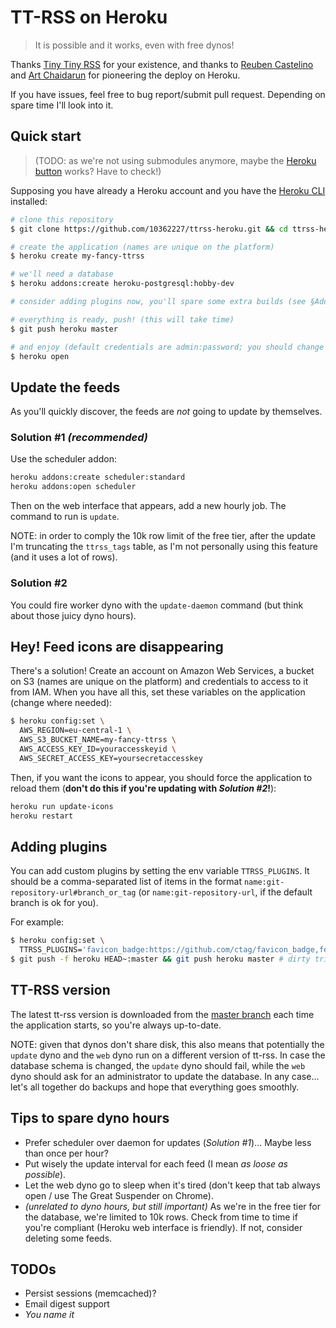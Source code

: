 # TT-RSS on Heroku

> It is possible and it works, even with free dynos!

Thanks [Tiny Tiny RSS](http://tt-rss.org) for your existence, and thanks to [Reuben Castelino](https://projectdelphai.github.io/blog/2013/03/15/replacing-google-reader-with-tt-rss-on-heroku/) and [Art Chaidarun](https://chaidarun.com/ttrss-heroku) for pioneering the deploy on Heroku.

If you have issues, feel free to bug report/submit pull request. Depending on spare time I'll look into it.

## Quick start

> (TODO: as we're not using submodules anymore, maybe the [Heroku button](https://devcenter.heroku.com/articles/heroku-button#requirements) works? Have to check!)

Supposing you have already a Heroku account and you have the [Heroku CLI](https://devcenter.heroku.com/articles/heroku-cli) installed:

```sh
# clone this repository
$ git clone https://github.com/10362227/ttrss-heroku.git && cd ttrss-heroku

# create the application (names are unique on the platform)
$ heroku create my-fancy-ttrss

# we'll need a database
$ heroku addons:create heroku-postgresql:hobby-dev

# consider adding plugins now, you'll spare some extra builds (see §Adding plugins)

# everything is ready, push! (this will take time)
$ git push heroku master

# and enjoy (default credentials are admin:password; you should change the password immediately)
$ heroku open
```

## Update the feeds

As you'll quickly discover, the feeds are *not* going to update by themselves.

### Solution #1 *(recommended)*

Use the scheduler addon:

```sh
heroku addons:create scheduler:standard
heroku addons:open scheduler
```

Then on the web interface that appears, add a new hourly job. The command to run is `update`.

NOTE: in order to comply the 10k row limit of the free tier, after the update I'm truncating the `ttrss_tags` table, as I'm not personally using this feature (and it uses a lot of rows).

### Solution #2

You could fire worker dyno with the `update-daemon` command (but think about those juicy dyno hours).

## Hey! Feed icons are disappearing

There's a solution!
Create an account on Amazon Web Services, a bucket on S3 (names are unique on the platform) and credentials to access to it from IAM.
When you have all this, set these variables on the application (change where needed):

```sh
$ heroku config:set \
  AWS_REGION=eu-central-1 \
  AWS_S3_BUCKET_NAME=my-fancy-ttrss \
  AWS_ACCESS_KEY_ID=youraccesskeyid \
  AWS_SECRET_ACCESS_KEY=yoursecretaccesskey
```

Then, if you want the icons to appear, you should force the application to reload them (**don't do this if you're updating with *Solution #2*!**):

```sh
heroku run update-icons
heroku restart
```

## Adding plugins

You can add custom plugins by setting the env variable `TTRSS_PLUGINS`.
It should be a comma-separated list of items in the format `name:git-repository-url#branch_or_tag` (or `name:git-repository-url`, if the default branch is ok for you).

For example:

```sh
$ heroku config:set \
  TTRSS_PLUGINS='favicon_badge:https://github.com/ctag/favicon_badge,fever:https://github.com/DigitalDJ/tinytinyrss-fever-plugin#master'
$ git push -f heroku HEAD~:master && git push heroku master # dirty trick to trigger a rebuild (not needed if you're installing or updating)
```

## TT-RSS version

The latest tt-rss version is downloaded from the [master branch](https://git.tt-rss.org/fox/tt-rss) each time the application starts, so you're always up-to-date.

NOTE: given that dynos don't share disk, this also means that potentially the `update` dyno and the `web` dyno run on a different version of tt-rss.
In case the database schema is changed, the `update` dyno should fail, while the `web` dyno should ask for an administrator to update the database.
In any case... let's all together do backups and hope that everything goes smoothly.

## Tips to spare dyno hours

* Prefer scheduler over daemon for updates (*Solution #1*)... Maybe less than once per hour?
* Put wisely the update interval for each feed (I mean *as loose as possible*).
* Let the web dyno go to sleep when it's tired (don't keep that tab always open / use The Great Suspender on Chrome).
* *(unrelated to dyno hours, but still important)* As we're in the free tier for the database, we're limited to 10k rows. Check from time to time if you're compliant (Heroku web interface is friendly). If not, consider deleting some feeds.

## TODOs

* Persist sessions (memcached)?
* Email digest support
* *You name it*
